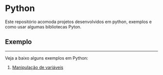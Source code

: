 # Python
 Este repositório acomoda projetos desenvolvidos em python, exemplos e como usar algumas bibliotecas Pyton.

 ## Exemplo
 ***
 Veja a baixo alguns exemplos em Python:
 1. [Manipulação de variáveis](https://github.com/marcospontoexe/Python/blob/main/exerc%C3%ADcios_curso%20em%20v%C3%ADdeo/01-vari%C3%A1veis/variaveis.py)

